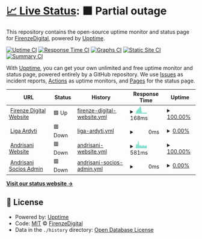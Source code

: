 # [📈 Live Status](https://status.firenze.digital): <!--live status--> **🟧 Partial outage**

This repository contains the open-source uptime monitor and status page for [FirenzeDigital](https://status.firenze.digital), powered by [Upptime](https://github.com/upptime/upptime).

[![Uptime CI](https://github.com/FirenzeDigital/upptime/workflows/Uptime%20CI/badge.svg)](https://github.com/FirenzeDigital/upptime/actions?query=workflow%3A%22Uptime+CI%22)
[![Response Time CI](https://github.com/FirenzeDigital/upptime/workflows/Response%20Time%20CI/badge.svg)](https://github.com/FirenzeDigital/upptime/actions?query=workflow%3A%22Response+Time+CI%22)
[![Graphs CI](https://github.com/FirenzeDigital/upptime/workflows/Graphs%20CI/badge.svg)](https://github.com/FirenzeDigital/upptime/actions?query=workflow%3A%22Graphs+CI%22)
[![Static Site CI](https://github.com/FirenzeDigital/upptime/workflows/Static%20Site%20CI/badge.svg)](https://github.com/FirenzeDigital/upptime/actions?query=workflow%3A%22Static+Site+CI%22)
[![Summary CI](https://github.com/FirenzeDigital/upptime/workflows/Summary%20CI/badge.svg)](https://github.com/FirenzeDigital/upptime/actions?query=workflow%3A%22Summary+CI%22)

With [Upptime](https://upptime.js.org), you can get your own unlimited and free uptime monitor and status page, powered entirely by a GitHub repository. We use [Issues](https://github.com/FirenzeDigital/upptime/issues) as incident reports, [Actions](https://github.com/FirenzeDigital/upptime/actions) as uptime monitors, and [Pages](https://status.firenze.digital) for the status page.

<!--start: status pages-->
<!-- This summary is generated by Upptime (https://github.com/upptime/upptime) -->
<!-- Do not edit this manually, your changes will be overwritten -->
<!-- prettier-ignore -->
| URL | Status | History | Response Time | Uptime |
| --- | ------ | ------- | ------------- | ------ |
| <img alt="" src="https://icons.duckduckgo.com/ip3/firenze.digital.ico" height="13"> [Firenze Digital Website](https://firenze.digital) | 🟩 Up | [firenze-digital-website.yml](https://github.com/FirenzeDigital/upptime/commits/HEAD/history/firenze-digital-website.yml) | <details><summary><img alt="Response time graph" src="./graphs/firenze-digital-website/response-time-week.png" height="20"> 168ms</summary><br><a href="https://status.firenze.digital/history/firenze-digital-website"><img alt="Response time 152" src="https://img.shields.io/endpoint?url=https%3A%2F%2Fraw.githubusercontent.com%2FFirenzeDigital%2Fupptime%2FHEAD%2Fapi%2Ffirenze-digital-website%2Fresponse-time.json"></a><br><a href="https://status.firenze.digital/history/firenze-digital-website"><img alt="24-hour response time 65" src="https://img.shields.io/endpoint?url=https%3A%2F%2Fraw.githubusercontent.com%2FFirenzeDigital%2Fupptime%2FHEAD%2Fapi%2Ffirenze-digital-website%2Fresponse-time-day.json"></a><br><a href="https://status.firenze.digital/history/firenze-digital-website"><img alt="7-day response time 168" src="https://img.shields.io/endpoint?url=https%3A%2F%2Fraw.githubusercontent.com%2FFirenzeDigital%2Fupptime%2FHEAD%2Fapi%2Ffirenze-digital-website%2Fresponse-time-week.json"></a><br><a href="https://status.firenze.digital/history/firenze-digital-website"><img alt="30-day response time 143" src="https://img.shields.io/endpoint?url=https%3A%2F%2Fraw.githubusercontent.com%2FFirenzeDigital%2Fupptime%2FHEAD%2Fapi%2Ffirenze-digital-website%2Fresponse-time-month.json"></a><br><a href="https://status.firenze.digital/history/firenze-digital-website"><img alt="1-year response time 152" src="https://img.shields.io/endpoint?url=https%3A%2F%2Fraw.githubusercontent.com%2FFirenzeDigital%2Fupptime%2FHEAD%2Fapi%2Ffirenze-digital-website%2Fresponse-time-year.json"></a></details> | <details><summary><a href="https://status.firenze.digital/history/firenze-digital-website">100.00%</a></summary><a href="https://status.firenze.digital/history/firenze-digital-website"><img alt="All-time uptime 100.00%" src="https://img.shields.io/endpoint?url=https%3A%2F%2Fraw.githubusercontent.com%2FFirenzeDigital%2Fupptime%2FHEAD%2Fapi%2Ffirenze-digital-website%2Fuptime.json"></a><br><a href="https://status.firenze.digital/history/firenze-digital-website"><img alt="24-hour uptime 100.00%" src="https://img.shields.io/endpoint?url=https%3A%2F%2Fraw.githubusercontent.com%2FFirenzeDigital%2Fupptime%2FHEAD%2Fapi%2Ffirenze-digital-website%2Fuptime-day.json"></a><br><a href="https://status.firenze.digital/history/firenze-digital-website"><img alt="7-day uptime 100.00%" src="https://img.shields.io/endpoint?url=https%3A%2F%2Fraw.githubusercontent.com%2FFirenzeDigital%2Fupptime%2FHEAD%2Fapi%2Ffirenze-digital-website%2Fuptime-week.json"></a><br><a href="https://status.firenze.digital/history/firenze-digital-website"><img alt="30-day uptime 100.00%" src="https://img.shields.io/endpoint?url=https%3A%2F%2Fraw.githubusercontent.com%2FFirenzeDigital%2Fupptime%2FHEAD%2Fapi%2Ffirenze-digital-website%2Fuptime-month.json"></a><br><a href="https://status.firenze.digital/history/firenze-digital-website"><img alt="1-year uptime 100.00%" src="https://img.shields.io/endpoint?url=https%3A%2F%2Fraw.githubusercontent.com%2FFirenzeDigital%2Fupptime%2FHEAD%2Fapi%2Ffirenze-digital-website%2Fuptime-year.json"></a></details>
| <img alt="" src="https://icons.duckduckgo.com/ip3/ligaardyti.com.ar.ico" height="13"> [Liga Ardyti](https://ligaardyti.com.ar) | 🟥 Down | [liga-ardyti.yml](https://github.com/FirenzeDigital/upptime/commits/HEAD/history/liga-ardyti.yml) | <details><summary><img alt="Response time graph" src="./graphs/liga-ardyti/response-time-week.png" height="20"> 0ms</summary><br><a href="https://status.firenze.digital/history/liga-ardyti"><img alt="Response time 517" src="https://img.shields.io/endpoint?url=https%3A%2F%2Fraw.githubusercontent.com%2FFirenzeDigital%2Fupptime%2FHEAD%2Fapi%2Fliga-ardyti%2Fresponse-time.json"></a><br><a href="https://status.firenze.digital/history/liga-ardyti"><img alt="24-hour response time 0" src="https://img.shields.io/endpoint?url=https%3A%2F%2Fraw.githubusercontent.com%2FFirenzeDigital%2Fupptime%2FHEAD%2Fapi%2Fliga-ardyti%2Fresponse-time-day.json"></a><br><a href="https://status.firenze.digital/history/liga-ardyti"><img alt="7-day response time 0" src="https://img.shields.io/endpoint?url=https%3A%2F%2Fraw.githubusercontent.com%2FFirenzeDigital%2Fupptime%2FHEAD%2Fapi%2Fliga-ardyti%2Fresponse-time-week.json"></a><br><a href="https://status.firenze.digital/history/liga-ardyti"><img alt="30-day response time 0" src="https://img.shields.io/endpoint?url=https%3A%2F%2Fraw.githubusercontent.com%2FFirenzeDigital%2Fupptime%2FHEAD%2Fapi%2Fliga-ardyti%2Fresponse-time-month.json"></a><br><a href="https://status.firenze.digital/history/liga-ardyti"><img alt="1-year response time 517" src="https://img.shields.io/endpoint?url=https%3A%2F%2Fraw.githubusercontent.com%2FFirenzeDigital%2Fupptime%2FHEAD%2Fapi%2Fliga-ardyti%2Fresponse-time-year.json"></a></details> | <details><summary><a href="https://status.firenze.digital/history/liga-ardyti">0.00%</a></summary><a href="https://status.firenze.digital/history/liga-ardyti"><img alt="All-time uptime 12.19%" src="https://img.shields.io/endpoint?url=https%3A%2F%2Fraw.githubusercontent.com%2FFirenzeDigital%2Fupptime%2FHEAD%2Fapi%2Fliga-ardyti%2Fuptime.json"></a><br><a href="https://status.firenze.digital/history/liga-ardyti"><img alt="24-hour uptime 0.00%" src="https://img.shields.io/endpoint?url=https%3A%2F%2Fraw.githubusercontent.com%2FFirenzeDigital%2Fupptime%2FHEAD%2Fapi%2Fliga-ardyti%2Fuptime-day.json"></a><br><a href="https://status.firenze.digital/history/liga-ardyti"><img alt="7-day uptime 0.00%" src="https://img.shields.io/endpoint?url=https%3A%2F%2Fraw.githubusercontent.com%2FFirenzeDigital%2Fupptime%2FHEAD%2Fapi%2Fliga-ardyti%2Fuptime-week.json"></a><br><a href="https://status.firenze.digital/history/liga-ardyti"><img alt="30-day uptime 0.00%" src="https://img.shields.io/endpoint?url=https%3A%2F%2Fraw.githubusercontent.com%2FFirenzeDigital%2Fupptime%2FHEAD%2Fapi%2Fliga-ardyti%2Fuptime-month.json"></a><br><a href="https://status.firenze.digital/history/liga-ardyti"><img alt="1-year uptime 12.19%" src="https://img.shields.io/endpoint?url=https%3A%2F%2Fraw.githubusercontent.com%2FFirenzeDigital%2Fupptime%2FHEAD%2Fapi%2Fliga-ardyti%2Fuptime-year.json"></a></details>
| <img alt="" src="https://icons.duckduckgo.com/ip3/www.andrisani.com.ar.ico" height="13"> [Andrisani Website](https://www.andrisani.com.ar) | 🟥 Down | [andrisani-website.yml](https://github.com/FirenzeDigital/upptime/commits/HEAD/history/andrisani-website.yml) | <details><summary><img alt="Response time graph" src="./graphs/andrisani-website/response-time-week.png" height="20"> 581ms</summary><br><a href="https://status.firenze.digital/history/andrisani-website"><img alt="Response time 879" src="https://img.shields.io/endpoint?url=https%3A%2F%2Fraw.githubusercontent.com%2FFirenzeDigital%2Fupptime%2FHEAD%2Fapi%2Fandrisani-website%2Fresponse-time.json"></a><br><a href="https://status.firenze.digital/history/andrisani-website"><img alt="24-hour response time 479" src="https://img.shields.io/endpoint?url=https%3A%2F%2Fraw.githubusercontent.com%2FFirenzeDigital%2Fupptime%2FHEAD%2Fapi%2Fandrisani-website%2Fresponse-time-day.json"></a><br><a href="https://status.firenze.digital/history/andrisani-website"><img alt="7-day response time 581" src="https://img.shields.io/endpoint?url=https%3A%2F%2Fraw.githubusercontent.com%2FFirenzeDigital%2Fupptime%2FHEAD%2Fapi%2Fandrisani-website%2Fresponse-time-week.json"></a><br><a href="https://status.firenze.digital/history/andrisani-website"><img alt="30-day response time 909" src="https://img.shields.io/endpoint?url=https%3A%2F%2Fraw.githubusercontent.com%2FFirenzeDigital%2Fupptime%2FHEAD%2Fapi%2Fandrisani-website%2Fresponse-time-month.json"></a><br><a href="https://status.firenze.digital/history/andrisani-website"><img alt="1-year response time 879" src="https://img.shields.io/endpoint?url=https%3A%2F%2Fraw.githubusercontent.com%2FFirenzeDigital%2Fupptime%2FHEAD%2Fapi%2Fandrisani-website%2Fresponse-time-year.json"></a></details> | <details><summary><a href="https://status.firenze.digital/history/andrisani-website">100.00%</a></summary><a href="https://status.firenze.digital/history/andrisani-website"><img alt="All-time uptime 98.62%" src="https://img.shields.io/endpoint?url=https%3A%2F%2Fraw.githubusercontent.com%2FFirenzeDigital%2Fupptime%2FHEAD%2Fapi%2Fandrisani-website%2Fuptime.json"></a><br><a href="https://status.firenze.digital/history/andrisani-website"><img alt="24-hour uptime 99.98%" src="https://img.shields.io/endpoint?url=https%3A%2F%2Fraw.githubusercontent.com%2FFirenzeDigital%2Fupptime%2FHEAD%2Fapi%2Fandrisani-website%2Fuptime-day.json"></a><br><a href="https://status.firenze.digital/history/andrisani-website"><img alt="7-day uptime 100.00%" src="https://img.shields.io/endpoint?url=https%3A%2F%2Fraw.githubusercontent.com%2FFirenzeDigital%2Fupptime%2FHEAD%2Fapi%2Fandrisani-website%2Fuptime-week.json"></a><br><a href="https://status.firenze.digital/history/andrisani-website"><img alt="30-day uptime 99.78%" src="https://img.shields.io/endpoint?url=https%3A%2F%2Fraw.githubusercontent.com%2FFirenzeDigital%2Fupptime%2FHEAD%2Fapi%2Fandrisani-website%2Fuptime-month.json"></a><br><a href="https://status.firenze.digital/history/andrisani-website"><img alt="1-year uptime 98.62%" src="https://img.shields.io/endpoint?url=https%3A%2F%2Fraw.githubusercontent.com%2FFirenzeDigital%2Fupptime%2FHEAD%2Fapi%2Fandrisani-website%2Fuptime-year.json"></a></details>
| <img alt="" src="https://icons.duckduckgo.com/ip3/socios.andrisani.com.ar.ico" height="13"> [Andrisani Socios Admin](https://socios.andrisani.com.ar) | 🟥 Down | [andrisani-socios-admin.yml](https://github.com/FirenzeDigital/upptime/commits/HEAD/history/andrisani-socios-admin.yml) | <details><summary><img alt="Response time graph" src="./graphs/andrisani-socios-admin/response-time-week.png" height="20"> 0ms</summary><br><a href="https://status.firenze.digital/history/andrisani-socios-admin"><img alt="Response time 880" src="https://img.shields.io/endpoint?url=https%3A%2F%2Fraw.githubusercontent.com%2FFirenzeDigital%2Fupptime%2FHEAD%2Fapi%2Fandrisani-socios-admin%2Fresponse-time.json"></a><br><a href="https://status.firenze.digital/history/andrisani-socios-admin"><img alt="24-hour response time 0" src="https://img.shields.io/endpoint?url=https%3A%2F%2Fraw.githubusercontent.com%2FFirenzeDigital%2Fupptime%2FHEAD%2Fapi%2Fandrisani-socios-admin%2Fresponse-time-day.json"></a><br><a href="https://status.firenze.digital/history/andrisani-socios-admin"><img alt="7-day response time 0" src="https://img.shields.io/endpoint?url=https%3A%2F%2Fraw.githubusercontent.com%2FFirenzeDigital%2Fupptime%2FHEAD%2Fapi%2Fandrisani-socios-admin%2Fresponse-time-week.json"></a><br><a href="https://status.firenze.digital/history/andrisani-socios-admin"><img alt="30-day response time 0" src="https://img.shields.io/endpoint?url=https%3A%2F%2Fraw.githubusercontent.com%2FFirenzeDigital%2Fupptime%2FHEAD%2Fapi%2Fandrisani-socios-admin%2Fresponse-time-month.json"></a><br><a href="https://status.firenze.digital/history/andrisani-socios-admin"><img alt="1-year response time 880" src="https://img.shields.io/endpoint?url=https%3A%2F%2Fraw.githubusercontent.com%2FFirenzeDigital%2Fupptime%2FHEAD%2Fapi%2Fandrisani-socios-admin%2Fresponse-time-year.json"></a></details> | <details><summary><a href="https://status.firenze.digital/history/andrisani-socios-admin">0.00%</a></summary><a href="https://status.firenze.digital/history/andrisani-socios-admin"><img alt="All-time uptime 45.43%" src="https://img.shields.io/endpoint?url=https%3A%2F%2Fraw.githubusercontent.com%2FFirenzeDigital%2Fupptime%2FHEAD%2Fapi%2Fandrisani-socios-admin%2Fuptime.json"></a><br><a href="https://status.firenze.digital/history/andrisani-socios-admin"><img alt="24-hour uptime 0.00%" src="https://img.shields.io/endpoint?url=https%3A%2F%2Fraw.githubusercontent.com%2FFirenzeDigital%2Fupptime%2FHEAD%2Fapi%2Fandrisani-socios-admin%2Fuptime-day.json"></a><br><a href="https://status.firenze.digital/history/andrisani-socios-admin"><img alt="7-day uptime 0.00%" src="https://img.shields.io/endpoint?url=https%3A%2F%2Fraw.githubusercontent.com%2FFirenzeDigital%2Fupptime%2FHEAD%2Fapi%2Fandrisani-socios-admin%2Fuptime-week.json"></a><br><a href="https://status.firenze.digital/history/andrisani-socios-admin"><img alt="30-day uptime 0.00%" src="https://img.shields.io/endpoint?url=https%3A%2F%2Fraw.githubusercontent.com%2FFirenzeDigital%2Fupptime%2FHEAD%2Fapi%2Fandrisani-socios-admin%2Fuptime-month.json"></a><br><a href="https://status.firenze.digital/history/andrisani-socios-admin"><img alt="1-year uptime 45.43%" src="https://img.shields.io/endpoint?url=https%3A%2F%2Fraw.githubusercontent.com%2FFirenzeDigital%2Fupptime%2FHEAD%2Fapi%2Fandrisani-socios-admin%2Fuptime-year.json"></a></details>

<!--end: status pages-->

[**Visit our status website →**](https://status.firenze.digital)

## 📄 License

- Powered by: [Upptime](https://github.com/upptime/upptime)
- Code: [MIT](./LICENSE) © [FirenzeDigital](https://status.firenze.digital)
- Data in the `./history` directory: [Open Database License](https://opendatacommons.org/licenses/odbl/1-0/)
